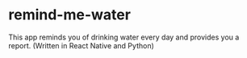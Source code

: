 # remind-me-water
This app reminds you of drinking water every day and provides you a report. (Written in React Native and Python)

